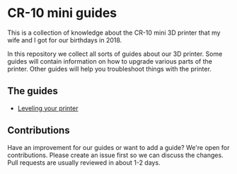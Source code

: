 # CR-10 mini guides
This is a collection of knowledge about the CR-10 mini 3D printer that my wife 
and I got for our birthdays in 2018. 

In this repository we collect all sorts of guides about our 3D printer. 
Some guides will contain information on how to upgrade various parts of the 
printer. Other guides will help you troubleshoot things with the printer.

## The guides
 - [Leveling your printer](leveling_guide.md)

## Contributions
Have an improvement for our guides or want to add a guide? We're open for contributions.
Please create an issue first so we can discuss the changes. Pull requests are usually 
reviewed in about 1-2 days.